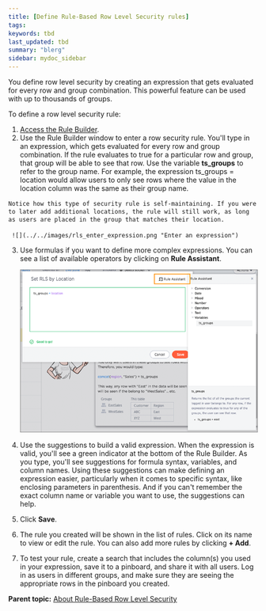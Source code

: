 ```yaml
---
title: [Define Rule-Based Row Level Security rules]
tags: 
keywords: tbd
last_updated: tbd
summary: "blerg"
sidebar: mydoc_sidebar
---
```

You define row level security by creating an expression that gets evaluated for every row and group combination. This powerful feature can be used with up to thousands of groups.

To define a row level security rule:

1.   [Access the Rule Builder](access_rule_builder.html#).
2.   Use the Rule Builder window to enter a row security rule. You'll type in an expression, which gets evaluated for every row and group combination. If the rule evaluates to true for a particular row and group, that group will be able to see that row. Use the variable **ts_groups** to refer to the group name. For example, the expression ts_groups = location would allow users to only see rows where the value in the location column was the same as their group name.

    Notice how this type of security rule is self-maintaining. If you were to later add additional locations, the rule will still work, as long as users are placed in the group that matches their location.

     ![](../../images/rls_enter_expression.png "Enter an expression")

3.   Use formulas if you want to define more complex expressions. You can see a list of available operators by clicking on **Rule Assistant**.

     ![](../../images/rls_rule_assistant.png "The Rule Assistant")

4.   Use the suggestions to build a valid expression. When the expression is valid, you'll see a green indicator at the bottom of the Rule Builder. As you type, you'll see suggestions for formula syntax, variables, and column names. Using these suggestions can make defining an expression easier, particularly when it comes to specific syntax, like enclosing parameters in parenthesis. And if you can't remember the exact column name or variable you want to use, the suggestions can help.
5. Click **Save**.
6.   The rule you created will be shown in the list of rules. Click on its name to view or edit the rule. You can also add more rules by clicking **+ Add**.
7. To test your rule, create a search that includes the column(s) you used in your expression, save it to a pinboard, and share it with all users. Log in as users in different groups, and make sure they are seeing the appropriate rows in the pinboard you created.

**Parent topic:** [About Rule-Based Row Level Security](../../admin/data_security/new_row_level_security.html)
